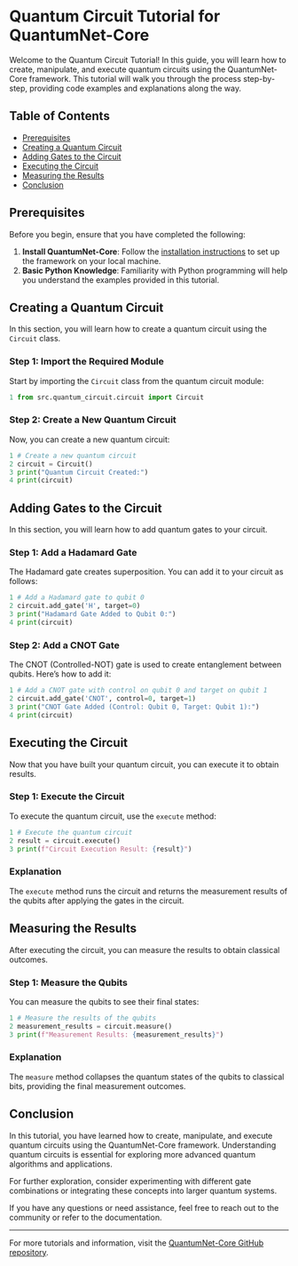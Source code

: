 # Quantum Circuit Tutorial for QuantumNet-Core

Welcome to the Quantum Circuit Tutorial! In this guide, you will learn how to create, manipulate, and execute quantum circuits using the QuantumNet-Core framework. This tutorial will walk you through the process step-by-step, providing code examples and explanations along the way.

## Table of Contents

- [Prerequisites](#prerequisites)
- [Creating a Quantum Circuit](#creating-a-quantum-circuit)
- [Adding Gates to the Circuit](#adding-gates-to-the-circuit)
- [Executing the Circuit](#executing-the-circuit)
- [Measuring the Results](#measuring-the-results)
- [Conclusion](#conclusion)

## Prerequisites

Before you begin, ensure that you have completed the following:

1. **Install QuantumNet-Core**: Follow the [installation instructions](../installation.md) to set up the framework on your local machine.
2. **Basic Python Knowledge**: Familiarity with Python programming will help you understand the examples provided in this tutorial.

## Creating a Quantum Circuit

In this section, you will learn how to create a quantum circuit using the `Circuit` class.

### Step 1: Import the Required Module

Start by importing the `Circuit` class from the quantum circuit module:

```python
1 from src.quantum_circuit.circuit import Circuit
```

### Step 2: Create a New Quantum Circuit

Now, you can create a new quantum circuit:

```python
1 # Create a new quantum circuit
2 circuit = Circuit()
3 print("Quantum Circuit Created:")
4 print(circuit)
```

## Adding Gates to the Circuit

In this section, you will learn how to add quantum gates to your circuit.

### Step 1: Add a Hadamard Gate

The Hadamard gate creates superposition. You can add it to your circuit as follows:

```python
1 # Add a Hadamard gate to qubit 0
2 circuit.add_gate('H', target=0)
3 print("Hadamard Gate Added to Qubit 0:")
4 print(circuit)
```

### Step 2: Add a CNOT Gate

The CNOT (Controlled-NOT) gate is used to create entanglement between qubits. Here’s how to add it:

```python
1 # Add a CNOT gate with control on qubit 0 and target on qubit 1
2 circuit.add_gate('CNOT', control=0, target=1)
3 print("CNOT Gate Added (Control: Qubit 0, Target: Qubit 1):")
4 print(circuit)
```

## Executing the Circuit

Now that you have built your quantum circuit, you can execute it to obtain results.

### Step 1: Execute the Circuit

To execute the quantum circuit, use the `execute` method:

```python
1 # Execute the quantum circuit
2 result = circuit.execute()
3 print(f"Circuit Execution Result: {result}")
```

### Explanation

The `execute` method runs the circuit and returns the measurement results of the qubits after applying the gates in the circuit.

## Measuring the Results

After executing the circuit, you can measure the results to obtain classical outcomes.

### Step 1: Measure the Qubits

You can measure the qubits to see their final states:

```python
1 # Measure the results of the qubits
2 measurement_results = circuit.measure()
3 print(f"Measurement Results: {measurement_results}")
```

### Explanation

The `measure` method collapses the quantum states of the qubits to classical bits, providing the final measurement outcomes.

## Conclusion

In this tutorial, you have learned how to create, manipulate, and execute quantum circuits using the QuantumNet-Core framework. Understanding quantum circuits is essential for exploring more advanced quantum algorithms and applications.

For further exploration, consider experimenting with different gate combinations or integrating these concepts into larger quantum systems.

If you have any questions or need assistance, feel free to reach out to the community or refer to the documentation.

---

For more tutorials and information, visit the [QuantumNet-Core GitHub repository](https://github.com/KOSASIH/QuantumNet-Core).
